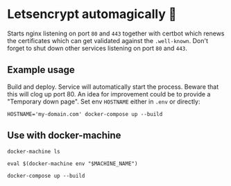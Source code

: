 # Letsencrypt automagically 🌈

Starts nginx listening on port `80` and `443` together with certbot which renews the certificates which can get validated against the `.well-known`. Don't forget to shut down other services listening on port `80` and `443`.

## Example usage

Build and deploy. Service will automatically start the process. Beware
that this will clog up port 80. An idea for improvement could be to provide
a "Temporary down page". Set env `HOSTNAME` either in `.env` or directly:

```shell
HOSTNAME='my-domain.com' docker-compose up --build
```

## Use with docker-machine

```shell
docker-machine ls
```

```shell
eval $(docker-machine env "$MACHINE_NAME")
```

```shell
docker-compose up --build
```
